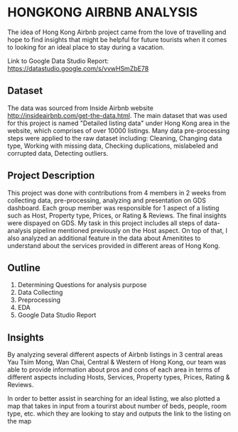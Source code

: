 #  HONGKONG AIRBNB ANALYSIS
The idea of Hong Kong Airbnb project came from the love of travelling and hope to find insights that might be helpful for future tourists when it comes to looking for an ideal place to stay during a vacation.

Link to Google Data Studio Report: https://datastudio.google.com/s/vvwHSmZbE78

## Dataset
The data was sourced from Inside Airbnb website http://insideairbnb.com/get-the-data.html.
The main dataset that was used for this project is named "Detailed listing data" under Hong Kong area in the website, which comprises of over 10000 listings.
Many data pre-processing steps were applied to the raw dataset including: Cleaning, Changing data type, Working with missing data, Checking duplications, mislabeled and corrupted data, Detecting outliers.

## Project Description
This project was done with contributions from 4 members in 2 weeks from collecting data, pre-processing, analyzing and presentation on GDS dashboard. Each group member was responsible for 1 aspect of a listing such as Host, Property type, Prices, or Rating & Reviews. The final insights were dispayed on GDS. My task in this project includes all steps of data-analysis pipeline mentioned previously on the Host aspect. On top of that, I also analyzed an additional feature in the data about Amenitites to understand about the services provided in different areas of Hong Kong.

## Outline
1. Determining Questions for analysis purpose
2. Data Collecting
3. Preprocessing
4. EDA
5. Google Data Studio Report

## Insights
By analyzing several different aspects of Airbnb listings in 3 central areas Yau Tsim Mong, Wan Chai, Central & Western of Hong Kong, our team was able to provide information about pros and cons of each area in terms of different aspects including Hosts, Services, Property types, Prices, Rating & Reviews.

In order to better assist in searching for an ideal listing, we also plotted a map that takes in input from a tourirst about number of beds, people, room type, etc. which they are looking to stay and outputs the link to the listing on the map
